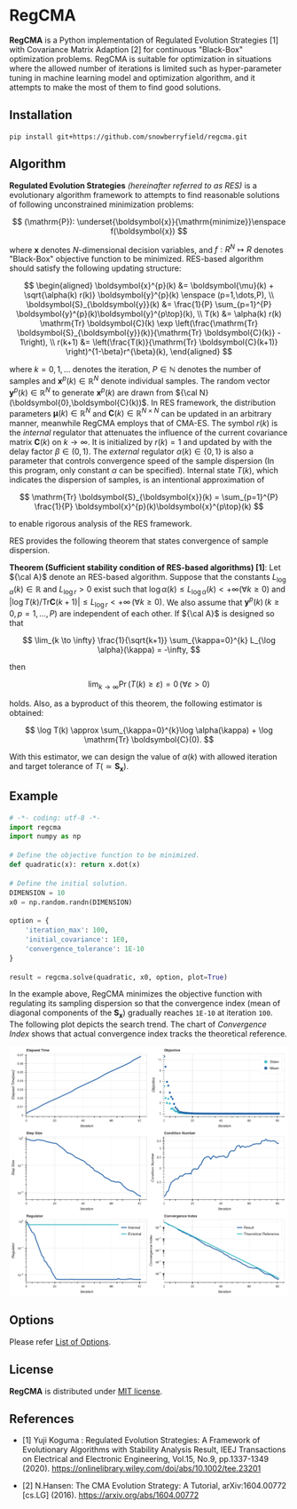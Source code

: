 # RegCMA
**RegCMA** is a Python implementation of Regulated Evolution Strategies [1] with Covariance Matrix Adaption [2] for continuous "Black-Box" optimization problems. RegCMA is suitable for optimization in situations where the allowed number of iterations is limited such as hyper-parameter tuning in machine learning model and optimization algorithm, and it attempts to make the most of them to find good solutions. 

## Installation
```
pip install git+https://github.com/snowberryfield/regcma.git
```

## Algorithm
**Regulated Evolution Strategies** *(hereinafter referred to as RES)* is a evolutionary algorithm framework to attempts to find reasonable solutions of following unconstrained minimization problems:

$$
(\mathrm{P}): \underset{\boldsymbol{x}}{\mathrm{minimize}}\enspace f(\boldsymbol{x})
$$

where $\boldsymbol{x}$ denotes $N$-dimensional decision variables, and $f:R^N \mapsto R$ denotes "Black-Box" objective function to be minimized. RES-based algorithm should satisfy the following updating structure:

$$
\begin{aligned}
\boldsymbol{x}^{p}(k) &= \boldsymbol{\mu}(k) + \sqrt{\alpha(k) r(k)} \boldsymbol{y}^{p}(k) \enspace (p=1,\dots,P), \\
 \boldsymbol{S}_{\boldsymbol{y}}(k) &= \frac{1}{P} \sum_{p=1}^{P} \boldsymbol{y}^{p}(k)\boldsymbol{y}^{p\top}(k), \\
T(k)          &= \alpha(k) r(k) \mathrm{Tr}  \boldsymbol{C}(k) \exp \left(\frac{\mathrm{Tr} \boldsymbol{S}_{\boldsymbol{y}}(k)}{\mathrm{Tr}  \boldsymbol{C}(k)} - 1\right), \\
r(k+1)        &= \left(\frac{T(k)}{\mathrm{Tr} \boldsymbol{C}(k+1)} \right)^{1-\beta}r^{\beta}(k),
\end{aligned}
$$

where $k = 0,1,\dots$ denotes the iteration, $P \in \mathbb{N}$ denotes the number of samples and $\boldsymbol{x}^{p}(k) \in \mathbb{R}^{N}$ denote individual samples. The random vector $\boldsymbol{y}^{p}(k) \in \mathbb{R}^{N}$ to generate $\boldsymbol{x}^{p}(k)$ are drawn from ${\cal N}(\boldsymbol{0},\boldsymbol{C}(k))$. In RES framework, the distribution parameters $\boldsymbol{\mu}(k) \in \mathbb{R}^{N}$ and $\boldsymbol{C}(k) \in \mathbb{R}^{N \times N}$ can be updated in an arbitrary manner, meanwhile RegCMA employs that of CMA-ES. The symbol $r(k)$ is the *internal* regulator that attenuates the influence of the current covariance matrix $\boldsymbol{C}(k)$ on $k \to \infty$. It is initialized by $r(k)=1$ and updated by with the delay factor $\beta \in (0,1)$. The *external* regulator $\alpha(k) \in\{0,1\}$ is also a parameter that controls convergence speed of the sample dispersion (In this program, only constant $\alpha$ can be specified). Internal state $T(k)$, which indicates the dispersion of samples, is an intentional approximation of 

$$
\mathrm{Tr} \boldsymbol{S}_{\boldsymbol{x}}(k) = \sum_{p=1}^{P} \frac{1}{P} \boldsymbol{x}^{p}(k)\boldsymbol{x}^{p\top}(k)
$$

to enable rigorous analysis of the RES framework.

RES provides the following theorem that states convergence of sample dispersion.

**Theorem (Sufficient stability condition of RES-based algorithms) [1]**: Let ${\cal A}$ denote an RES-based algorithm. Suppose that the constants $L_{\log \alpha}(k) \in \mathbb{R}$ and $L_{\log r} > 0$ exist such that $\log \alpha(k) \le L_{\log \alpha}(k) < +\infty (\forall k\ge 0)$ and $\left\lvert \log  T(k) / \mathrm{Tr} \boldsymbol{C}(k+1) \right\rvert \le L_{\log r} < +\infty\, (\forall k\ge 0)$. We also assume that $\boldsymbol{y}^{p}(k) \, (k \ge 0, p=1,\dots,P)$ are independent of each other. If ${\cal A}$ is designed so that

$$
\lim_{k \to \infty} \frac{1}{\sqrt{k+1}} \sum_{\kappa=0}^{k} L_{\log \alpha}(\kappa) = -\infty,
$$

then

$$
\lim_{k \to \infty} \Pr \left(T(k) \ge \varepsilon \right) = 0\, (\forall \varepsilon > 0)
$$

holds. Also, as a byproduct of this theorem, the following estimator is obtained:

$$
\log T(k) \approx \sum_{\kappa=0}^{k}\log \alpha(\kappa) + \log \mathrm{Tr} \boldsymbol{C}(0).
$$

With this estimator, we can design the value of $\alpha(k)$ with allowed iteration and target tolerance of $T(\simeq \boldsymbol{S}_{\boldsymbol{x}})$.

## Example

```python
# -*- coding: utf-8 -*-
import regcma
import numpy as np

# Define the objective function to be minimized.
def quadratic(x): return x.dot(x)

# Define the initial solution.
DIMENSION = 10
x0 = np.random.randn(DIMENSION)

option = {
    'iteration_max': 100,
    'initial_covariance': 1E0,
    'convergence_tolerance': 1E-10
}

result = regcma.solve(quadratic, x0, option, plot=True)
```

In the example above, RegCMA minimizes the objective function with regulating its sampling dispersion so that the convergence index (mean of diagonal components of the $\boldsymbol{S}_{\boldsymbol{x}}$) gradually reaches `1E-10` at iteration `100`. The following plot depicts the search trend. The chart of *Convergence Index* shows that actual convergence index tracks the theoretical reference.

![](./asset/sample_plot.png)

## Options
Please refer [List of Options](options.md).

## License
**RegCMA** is distributed under [MIT license](https://opensource.org/licenses/MIT).

## References
- [1] Yuji Koguma : Regulated Evolution Strategies: A Framework of Evolutionary Algorithms with Stability Analysis Result, IEEJ Transactions on Electrical and Electronic Engineering, Vol.15, No.9, pp.1337-1349 (2020).
https://onlinelibrary.wiley.com/doi/abs/10.1002/tee.23201

- [2]  N.Hansen: The CMA Evolution Strategy: A Tutorial, arXiv:1604.00772 [cs.LG] (2016). 
https://arxiv.org/abs/1604.00772
